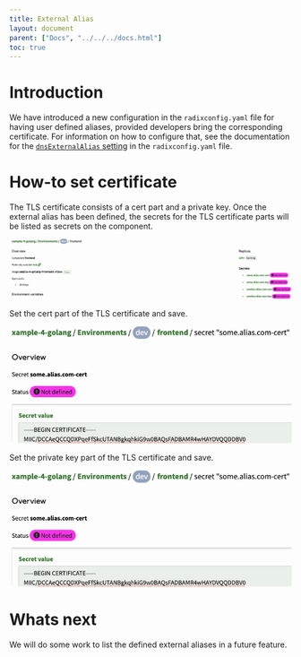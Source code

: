 ```yaml
---
title: External Alias
layout: document
parent: ["Docs", "../../../docs.html"]
toc: true
---
```


# Introduction

We have introduced a new configuration in the `radixconfig.yaml` file for having user defined aliases, provided developers bring the corresponding certificate. For information on how to configure that, see the documentation for the [`dnsExternalAlias` setting](../../reference-radix-config/#dnsexternalalias) in the `radixconfig.yaml` file.

# How-to set certificate

The TLS certificate consists of a cert part and a private key. Once the external alias has been defined, the secrets for the TLS certificate parts will be listed as secrets on the component.

![List of secrets for corresponding TLS certificate](list-of-external-alias-secrets.png "List of Secrets")

Set the cert part of the TLS certificate and save.

![Setting the cert part](setting-cert.png "Setting cert")

Set the private key part of the TLS certificate and save.

![Setting the private key part](setting-cert.png "Setting private key")

# Whats next

We will do some work to list the defined external aliases in a future feature.
